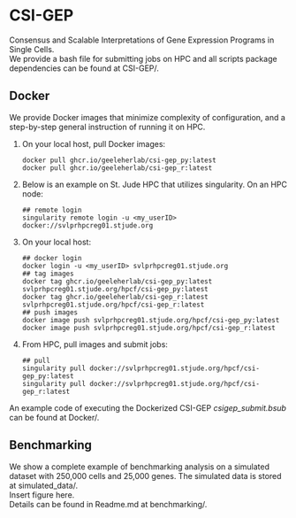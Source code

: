 # CSI-GEP
Consensus and Scalable Interpretations of Gene Expression Programs in Single Cells.\
We provide a bash file for submitting jobs on HPC and all scripts package dependencies can be found at CSI-GEP/.

## Docker
We provide Docker images that minimize complexity of configuration, and a step-by-step general instruction of running it on HPC.
1. On your local host, pull Docker images:
   ```
   docker pull ghcr.io/geeleherlab/csi-gep_py:latest
   docker pull ghcr.io/geeleherlab/csi-gep_r:latest
   ```
2. Below is an example on St. Jude HPC that utilizes singularity. On an HPC node:
   ```
   ## remote login
   singularity remote login -u <my_userID> docker://svlprhpcreg01.stjude.org
   ```
3. On your local host:
   ```
   ## docker login
   docker login -u <my_userID> svlprhpcreg01.stjude.org
   ## tag images
   docker tag ghcr.io/geeleherlab/csi-gep_py:latest svlprhpcreg01.stjude.org/hpcf/csi-gep_py:latest
   docker tag ghcr.io/geeleherlab/csi-gep_r:latest svlprhpcreg01.stjude.org/hpcf/csi-gep_r:latest
   ## push images
   docker image push svlprhpcreg01.stjude.org/hpcf/csi-gep_py:latest
   docker image push svlprhpcreg01.stjude.org/hpcf/csi-gep_r:latest
   ```
4. From HPC, pull images and submit jobs:
   ```
   ## pull
   singularity pull docker://svlprhpcreg01.stjude.org/hpcf/csi-gep_py:latest
   singularity pull docker://svlprhpcreg01.stjude.org/hpcf/csi-gep_r:latest
   ```
An example code of executing the Dockerized CSI-GEP *csigep_submit.bsub* can be found at Docker/.


## Benchmarking 
We show a complete example of benchmarking analysis on a simulated dataset with 250,000 cells and 25,000 genes. The simulated data is stored at simulated_data/.\
Insert figure here.\
Details can be found in Readme.md at benchmarking/.



